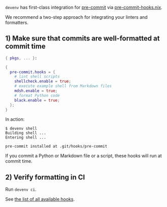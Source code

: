 ``devenv`` has first-class integration for [pre-commit](https://pre-commit.com/) via [pre-commit-hooks.nix](https://github.com/cachix/pre-commit-hooks.nix).

We recommend a two-step approach for integrating your linters and formatters.

## 1) Make sure that commits are well-formatted at commit time

```nix title="devenv.nix"
{ pkgs, ... }:

{
  pre-commit.hooks = {
    # lint shell scripts
    shellcheck.enable = true;
    # execute example shell from Markdown files
    mdsh.enable = true;
    # format Python code
    black.enable = true;
  };
}
```

In action:

```shell-session
$ devenv shell
Building shell ...
Entering shell ...

pre-commit installed at .git/hooks/pre-commit
```

If you commit a Python or Markdown file or a script, these hooks will run at commit time.

## 2) Verify formatting in CI

Run ``devenv ci``.

See [the list of all available hooks](reference/options.md#pre-commithooks).
